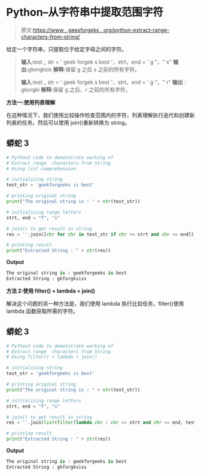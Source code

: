 # Python–从字符串中提取范围字符

> 原文:[https://www . geesforgeks . org/python-extract-range-characters-from-string/](https://www.geeksforgeeks.org/python-extract-range-characters-from-string/)

给定一个字符串，只提取位于给定字母之间的字符。

> **输入**:test _ str = ' geek forgek s best '，strt，end = ' g "，" s"
> **输出**:gkorgksis
> **解释**:保留 g 之后 s 之前的所有字符。
> 
> **输入**:test _ str = ' geek forgek s best '，strt，end = ' g "，" r"
> **输出** : gkorgki
> **解释**:保留 g 之后、r 之前的所有字符。

**方法一:使用列表理解**

在这种情况下，我们使用比较操作检查范围内的字符，列表理解执行迭代和创建新列表的任务。然后可以使用 join()重新转换为 string。

## 蟒蛇 3

```py
# Python3 code to demonstrate working of 
# Extract range  characters from String
# Using list comprehension

# initializing string
test_str = 'geekforgeeks is best'

# printing original string
print("The original string is : " + str(test_str))

# initializing range letters 
strt, end = "f", "s"

# join() to get result in string 
res = ''.join([chr for chr in test_str if chr >= strt and chr <= end])

# printing result 
print("Extracted String : " + str(res)) 
```

**Output**

```py
The original string is : geekforgeeks is best
Extracted String : gkforgksiss

```

**方法 2:使用 filter() + lambda + join()**

解决这个问题的另一种方法是，我们使用 lambda 执行比较任务，filter()使用 lambda 函数获取所需的字符。

## 蟒蛇 3

```py
# Python3 code to demonstrate working of 
# Extract range  characters from String
# Using filter() + lambda + join()

# initializing string
test_str = 'geekforgeeks is best'

# printing original string
print("The original string is : " + str(test_str))

# initializing range letters 
strt, end = "f", "s"

# join() to get result in string 
res = ''.join(list(filter(lambda chr : chr >= strt and chr <= end, test_str)))

# printing result 
print("Extracted String : " + str(res)) 
```

**Output**

```py
The original string is : geekforgeeks is best
Extracted String : gkforgksiss

```